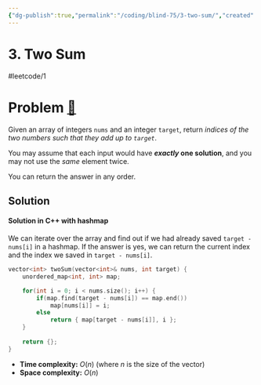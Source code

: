 ```yaml
---
{"dg-publish":true,"permalink":"/coding/blind-75/3-two-sum/","created":"2023-07-24T15:39:35.935+02:00","updated":"2023-09-20T22:46:16.603+02:00"}
---
```


# 3. Two Sum
#leetcode/1
# Problem [🔗](https://leetcode.com/problems/two-sum)
Given an array of integers `nums` and an integer `target`, return _indices of the two numbers such that they add up to `target`_.

You may assume that each input would have **_exactly_ one solution**, and you may not use the _same_ element twice.

You can return the answer in any order.

## Solution
#### Solution in C++ with hashmap
We can iterate over the array and find out if we had already saved `target - nums[i]` in a hashmap. If the answer is yes, we can return the current index and the index we saved in `target - nums[i]`.
```cpp
vector<int> twoSum(vector<int>& nums, int target) {
    unordered_map<int, int> map;

    for(int i = 0; i < nums.size(); i++) {
        if(map.find(target - nums[i]) == map.end())
            map[nums[i]] = i;
        else
            return { map[target - nums[i]], i };
    }
    
    return {};
}
```
- **Time complexity:** $O(n)$ (where _n_ is the size of the vector)
- **Space complexity:** $O(n)$